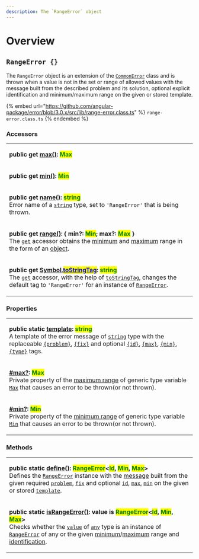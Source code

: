 ```yaml
---
description: The `RangeError` object
---
```


# Overview

## `RangeError {}`

The `RangeError` object is an extension of the [`CommonError`](broken-reference) class and is thrown when a value is not in the set or range of allowed values with the message built from the described problem and its solution, optional explicit identification and minimum/maximum range on the given or stored template.

{% embed url="https://github.com/angular-package/error/blob/3.0.x/src/lib/range-error.class.ts" %}
`range-error.class.ts`
{% endembed %}

### Accessors

|                                                                                                                                                                                                                                                                                                                                                                                                                                                                                                                                                                                                                                                                                                                                                              |
| ------------------------------------------------------------------------------------------------------------------------------------------------------------------------------------------------------------------------------------------------------------------------------------------------------------------------------------------------------------------------------------------------------------------------------------------------------------------------------------------------------------------------------------------------------------------------------------------------------------------------------------------------------------------------------------------------------------------------------------------------------------ |
| <p><strong>public get</strong> <a href="accessors/get-max.md"><strong>max()</strong></a><strong>: </strong><mark style="color:green;"><strong>Max</strong></mark><strong> | </strong><mark style="color:green;"><strong>undefined</strong></mark><br>The <a href="https://developer.mozilla.org/en-US/docs/Web/JavaScript/Reference/Functions/get"><code>get</code></a> accessor obtains the maximum range of generic type variable <a href="generic-type-variables.md#rangeerror-less-than-id-min-max-greater-than-2"><code>Max</code></a> that causes an error to be thrown(or not thrown), if set, otherwise returns <a href="https://developer.mozilla.org/en-US/docs/Web/JavaScript/Reference/Global_Objects/undefined"><code>undefined</code></a>.</p> |
| <p><strong>public get</strong> <a href="accessors/get-min.md"><strong>min()</strong></a><strong>: </strong><mark style="color:green;"><strong>Min</strong></mark><strong> | </strong><mark style="color:green;"><strong>undefined</strong></mark><br>The <a href="https://developer.mozilla.org/en-US/docs/Web/JavaScript/Reference/Functions/get"><code>get</code></a> accessor obtains the minimum range of generic type variable <a href="generic-type-variables.md#rangeerror-less-than-id-min-max-greater-than-1"><code>Min</code></a> that causes an error to be thrown(or not thrown), if set, otherwise returns <a href="https://developer.mozilla.org/en-US/docs/Web/JavaScript/Reference/Global_Objects/undefined"><code>undefined</code></a>.</p> |
| <p><strong>public get</strong> <a href="accessors/get-name.md"><strong>name()</strong></a><strong>: </strong><mark style="color:green;"><strong>string</strong></mark><strong> </strong> <br>Error name of a <a href="https://developer.mozilla.org/en-US/docs/Web/JavaScript/Reference/Global_Objects/String"><code>string</code></a> type, set to <code>'RangeError'</code> that is being thrown.</p>                                                                                                                                                                                                                                                                                                                                                      |
| <p><strong>public get</strong> <a href="accessors/get-range.md"><strong>range()</strong></a><strong>: { min?: </strong><mark style="color:green;"><strong>Min</strong></mark><strong>; max?: </strong><mark style="color:green;"><strong>Max</strong></mark><strong> }</strong> <br>The <a href="https://developer.mozilla.org/en-US/docs/Web/JavaScript/Reference/Functions/get"><code>get</code></a> accessor obtains the <a href="accessors/get-min.md">minimum</a> and <a href="accessors/get-max.md">maximum</a> range in the form of an <a href="https://developer.mozilla.org/en-US/docs/Web/JavaScript/Reference/Global_Objects/Object">object</a>.</p>                                                                                              |
| <p><strong>public get</strong> <a href="accessors/get-symbol.tostringtag.md"><strong>[Symbol.</strong><mark style="color:blue;"><strong>toStringTag</strong></mark><strong>]()</strong></a><strong>: </strong><mark style="color:green;"><strong>string</strong></mark><br>The <a href="https://developer.mozilla.org/en-US/docs/Web/JavaScript/Reference/Functions/get"><code>get</code></a> accessor, with the help of <a href="https://developer.mozilla.org/en-US/docs/Web/JavaScript/Reference/Global_Objects/Symbol/toStringTag"><code>toStringTag</code></a>, changes the default tag to <code>'RangeError'</code> for an instance of <a href="broken-reference"><code>RangeError</code></a>.</p>                                                     |

### Properties

|                                                                                                                                                                                                                                                                                                                                                                                                                                                                                                                                                                                                                                                                                                                                                                                                                                                                                                                              |
| ---------------------------------------------------------------------------------------------------------------------------------------------------------------------------------------------------------------------------------------------------------------------------------------------------------------------------------------------------------------------------------------------------------------------------------------------------------------------------------------------------------------------------------------------------------------------------------------------------------------------------------------------------------------------------------------------------------------------------------------------------------------------------------------------------------------------------------------------------------------------------------------------------------------------------- |
| <p><strong>public static</strong> <a href="properties/static-template.md"><strong>template</strong></a><strong>: </strong><mark style="color:green;"><strong>string</strong></mark><br>A template of the error message of <a href="https://developer.mozilla.org/en-US/docs/Web/JavaScript/Reference/Global_Objects/String"><code>string</code></a> type with the replaceable <a href="../commonerror/properties/static-template.md#problem"><code>{problem}</code></a>, <a href="../commonerror/properties/static-template.md#fix"><code>{fix}</code></a> and optional <a href="../commonerror/properties/static-template.md#id"><code>{id}</code></a>, <a href="../commonerror/properties/static-template.md#max"><code>{max}</code></a>, <a href="../commonerror/properties/static-template.md#min"><code>{min}</code></a>, <a href="../commonerror/properties/static-template.md#type"><code>{type}</code></a> tags.</p> |
| <p><a href="properties/max.md"><strong>#max?</strong></a><strong>: </strong><mark style="color:green;"><strong>Max</strong></mark><br>Private property of the <a href="../getting-started/basic-concepts.md#range">maximum range</a> of generic type variable <a href="generic-type-variables.md#rangeerror-less-than-id-min-max-greater-than-2"><code>Max</code></a> that causes an error to be thrown(or not thrown).</p>                                                                                                                                                                                                                                                                                                                                                                                                                                                                                                  |
| <p><a href="properties/min.md"><strong>#min?</strong></a><strong>: </strong><mark style="color:green;"><strong>Min</strong></mark><br>Private property of the <a href="../getting-started/basic-concepts.md#range">minimum range</a> of generic type variable <a href="generic-type-variables.md#minextendsnumber-or-undefined-undefined"><code>Min</code></a> that causes an error to be thrown(or not thrown).</p>                                                                                                                                                                                                                                                                                                                                                                                                                                                                                                         |

### Methods

|                                                                                                                                                                                                                                                                                                                                                                                                                                                                                                                                                                                                                                                                                                                                                                                                                                                                                                                                                                                                                                                                                                                                |
| ------------------------------------------------------------------------------------------------------------------------------------------------------------------------------------------------------------------------------------------------------------------------------------------------------------------------------------------------------------------------------------------------------------------------------------------------------------------------------------------------------------------------------------------------------------------------------------------------------------------------------------------------------------------------------------------------------------------------------------------------------------------------------------------------------------------------------------------------------------------------------------------------------------------------------------------------------------------------------------------------------------------------------------------------------------------------------------------------------------------------------ |
| <p><strong>public static</strong> <a href="methods/static-define.md"><strong>define()</strong></a><strong>: </strong><mark style="color:green;"><strong>RangeError</strong></mark><strong>&#x3C;</strong><mark style="color:green;"><strong>Id</strong></mark><strong>, </strong><mark style="color:green;"><strong>Min</strong></mark><strong>, </strong><mark style="color:green;"><strong>Max</strong></mark><strong>></strong><br><strong></strong>Defines the <a href="broken-reference"><code>RangeError</code></a> instance with the <a href="../commonerror/accessors/get-message.md">message</a> built from the given required <a href="methods/static-define.md#problem-string"><code>problem</code></a>, <a href="methods/static-define.md#fix-string"><code>fix</code></a> and optional <a href="methods/static-define.md#id-id"><code>id</code></a>, <a href="methods/static-define.md#max-number"><code>max</code></a>, <a href="methods/static-define.md#min-number"><code>min</code></a> on the given or stored <a href="methods/static-define.md#template-rangeerror.template"><code>template</code></a>.</p> |
| <p><strong>public static</strong> <a href="methods/static-israngeerror.md"><strong>isRangeError()</strong></a><strong>: value is </strong><mark style="color:green;"><strong>RangeError</strong></mark><strong>&#x3C;</strong><mark style="color:green;"><strong>Id</strong></mark><strong>, </strong><mark style="color:green;"><strong>Min</strong></mark><strong>, </strong><mark style="color:green;"><strong>Max</strong></mark><strong>></strong><br><strong></strong>Checks whether the <a href="methods/static-israngeerror.md#value-any"><code>value</code></a> of <a href="https://www.typescriptlang.org/docs/handbook/2/everyday-types.html#any"><code>any</code></a> type is an instance of <a href="broken-reference"><code>RangeError</code></a> of any or the given <a href="methods/static-israngeerror.md#min-number">minimum</a>/<a href="methods/static-israngeerror.md#max-number">maximum</a> range and <a href="methods/static-israngeerror.md#id-id">identification</a>.</p>                                                                                                                           |
